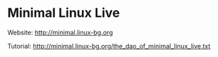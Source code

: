 Minimal Linux Live
=======

Website:  http://minimal.linux-bg.org

Tutorial: http://minimal.linux-bg.org/the_dao_of_minimal_linux_live.txt